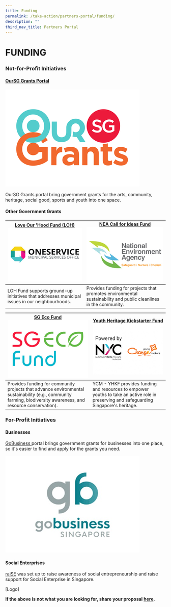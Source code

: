 ```yaml
---
title: Funding
permalink: /take-action/partners-portal/funding/
description: ""
third_nav_title: Partners Portal
---
```

# FUNDING


### Not-for-Profit Initiatives 

#### [OurSG Grants Portal](https://oursggrants.gov.sg)

[![](/images/oursggrants_logo.png)](https://oursggrants.gov.sg)

OurSG Grants portal bring government grants for the arts, community, heritage, social good, sports and youth into one space. 

#### Other Government Grants

| [Love Our 'Hood Fund (LOH)](https://go.gov.sg/fund-application)![](/images/Opportunities/mso-logo_422x304.jpg)| [NEA Call for Ideas Fund](https://www.nea.gov.sg/programmes-grants/grants-and-awards/call-for-ideas-fund) ![](/images/Opportunities/nea-logo_422x304.jpg) |
| -------- | -------- | 
|LOH Fund supports ground-up initiatives that addresses municipal issues in our neighbourhoods. | Provides funding for projects that promotes environmental sustainability and public cleanlines in the community. | 

| [SG Eco Fund](https://www.mse.gov.sg/sgecofund/)![](/images/Opportunities/sg-eco-fund_422x304.jpg)| [Youth Heritage Kickstarter Fund](https://www.nyc.gov.sg/programmes-grants/grants---young-changemakers) ![](/images/Opportunities/nyc-ycm-logo-(422x304).jpg) |
| -------- | -------- | 
| Provides funding for community projects that advance environmental sustainability (e.g., community farming, biodiversity awareness, and resource conservation).  | YCM - YHKF provides funding and resources to empower youths to take an active role in preserving and safeguarding Singapore's heritage.| 



### For-Profit Initiatives 

#### Businesses 

[GoBusiness ](https://gobusiness.gov.sg)portal brings government grants for businesses into one place, so it's easier to find and apply for the grants you need. 

![](/images/Opportunities/gobusiness-logo_422x304.jpg)

#### Social Enterprises

[raiSE](https://www.raise.gov.sg) was set up to raise awareness of social entrepreneurship and raise support for Social Enterprise in Singapore. 

[Logo] 

**If the above is not what you are looking for, share your proposal [here](https://go.gov.sg/sgpostageform).**